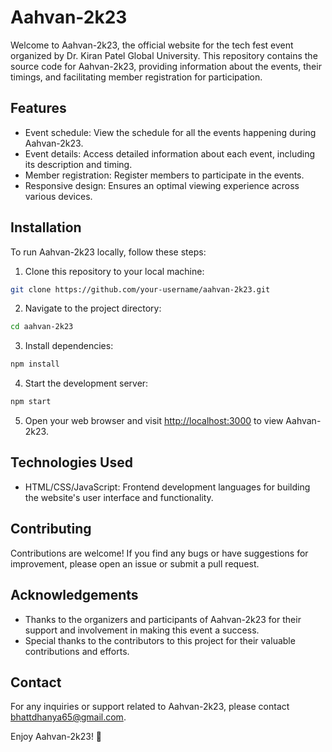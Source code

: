 # Aahvan-2k23

Welcome to Aahvan-2k23, the official website for the tech fest event organized by Dr. Kiran Patel Global University. This repository contains the source code for Aahvan-2k23, providing information about the events, their timings, and facilitating member registration for participation.

## Features

- Event schedule: View the schedule for all the events happening during Aahvan-2k23.
- Event details: Access detailed information about each event, including its description and timing.
- Member registration: Register members to participate in the events.
- Responsive design: Ensures an optimal viewing experience across various devices.

## Installation

To run Aahvan-2k23 locally, follow these steps:

1. Clone this repository to your local machine:

```bash
git clone https://github.com/your-username/aahvan-2k23.git
```

2. Navigate to the project directory:

```bash
cd aahvan-2k23
```

3. Install dependencies:

```bash
npm install
```

4. Start the development server:

```bash
npm start
```

5. Open your web browser and visit [http://localhost:3000](http://localhost:3000) to view Aahvan-2k23.

## Technologies Used

- HTML/CSS/JavaScript: Frontend development languages for building the website's user interface and functionality.

## Contributing

Contributions are welcome! If you find any bugs or have suggestions for improvement, please open an issue or submit a pull request.

## Acknowledgements

- Thanks to the organizers and participants of Aahvan-2k23 for their support and involvement in making this event a success.
- Special thanks to the contributors to this project for their valuable contributions and efforts.

## Contact

For any inquiries or support related to Aahvan-2k23, please contact [bhattdhanya65@gmail.com](mailto:bhattdhanya65@gmail.com).

Enjoy Aahvan-2k23! 🎉
